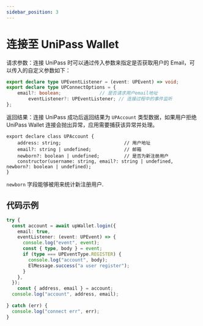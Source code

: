 ```yaml
---
sidebar_position: 3
---
```


# 连接至 UniPass Wallet

请求参数：连接 UniPass 时可以通过传入参数来指定是否获取用户的 Email，可以传入的自定义参数如下：
```ts
export declare type UPEventListener = (event: UPEvent) => void;
export declare type UPConnectOptions = {
    email?: boolean;              // 是否请求用户email地址
		eventListener?: UPEventListener; // 连接过程中的事件监听
};
```

返回结果：连接 UniPass 成功后返回结果为 `UPAccount` 类型数据，如果用户拒绝 UniPass Wallet 连接会抛出异常，应用需要捕获该异常并处理。

```tsx
export declare class UPAccount {
    address: string;                       // 用户地址
    email?: string | undefined;            // 邮箱
    newborn?: boolean | undefined;         // 是否为新注册用户
    constructor(username: string, email?: string | undefined, newborn?: boolean | undefined);
}
```

`newborn` 字段能够被用来统计新注册用户.

## 代码示例

```ts
try {
  const account = await upWallet.login({
    email: true,
    eventListener: (event: UPEvent) => {
      console.log("event", event);
      const { type, body } = event;
      if (type === UPEventType.REGISTER) {
        console.log("account", body);
        ElMessage.success("a user register");
      }
    },
  });
	const { address, email } = account;
  console.log("account", address, email);
  
} catch (err) {
  console.log("connect err", err);
}
```